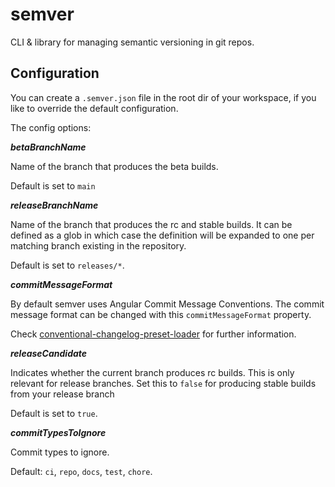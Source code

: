 # semver

CLI & library for managing semantic versioning in git repos.

## Configuration

You can create a `.semver.json` file in the root dir of your workspace, if you like to override the default configuration.

The config options:

**_betaBranchName_**

Name of the branch that produces the beta builds.

Default is set to `main`

**_releaseBranchName_**

Name of the branch that produces the rc and stable builds.
It can be defined as a glob in which case the definition will be expanded to one per matching branch existing in the repository.

Default is set to `releases/*`.

**_commitMessageFormat_**

By default semver uses Angular Commit Message Conventions.
The commit message format can be changed with this `commitMessageFormat` property.

Check [conventional-changelog-preset-loader](https://github.com/conventional-changelog/conventional-changelog/tree/master/packages/conventional-changelog-preset-loader) for further information.

**_releaseCandidate_**

Indicates whether the current branch produces rc builds.
This is only relevant for release branches. Set this to `false` for producing stable builds from your release branch

Default is set to `true`.

**_commitTypesToIgnore_**

Commit types to ignore.

Default: `ci`, `repo`, `docs`, `test`, `chore`.
